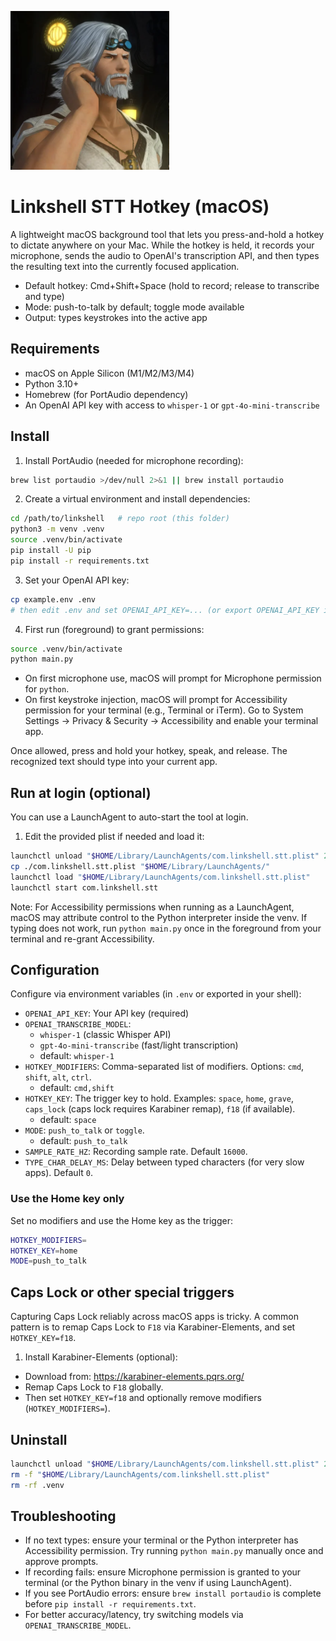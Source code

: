 ![Linkshell STT Hotkey](./cid.png)

# Linkshell STT Hotkey (macOS)

A lightweight macOS background tool that lets you press-and-hold a hotkey to dictate anywhere on your Mac. While the hotkey is held, it records your microphone, sends the audio to OpenAI's transcription API, and then types the resulting text into the currently focused application.

- Default hotkey: Cmd+Shift+Space (hold to record; release to transcribe and type)
- Mode: push-to-talk by default; toggle mode available
- Output: types keystrokes into the active app

## Requirements
- macOS on Apple Silicon (M1/M2/M3/M4)
- Python 3.10+
- Homebrew (for PortAudio dependency)
- An OpenAI API key with access to `whisper-1` or `gpt-4o-mini-transcribe`

## Install

1) Install PortAudio (needed for microphone recording):

```bash
brew list portaudio >/dev/null 2>&1 || brew install portaudio
```

2) Create a virtual environment and install dependencies:

```bash
cd /path/to/linkshell   # repo root (this folder)
python3 -m venv .venv
source .venv/bin/activate
pip install -U pip
pip install -r requirements.txt
```

3) Set your OpenAI API key:

```bash
cp example.env .env
# then edit .env and set OPENAI_API_KEY=... (or export OPENAI_API_KEY in your shell)
```

4) First run (foreground) to grant permissions:

```bash
source .venv/bin/activate
python main.py
```

- On first microphone use, macOS will prompt for Microphone permission for `python`.
- On first keystroke injection, macOS will prompt for Accessibility permission for your terminal (e.g., Terminal or iTerm). Go to System Settings → Privacy & Security → Accessibility and enable your terminal app.

Once allowed, press and hold your hotkey, speak, and release. The recognized text should type into your current app.

## Run at login (optional)
You can use a LaunchAgent to auto-start the tool at login.

1) Edit the provided plist if needed and load it:

```bash
launchctl unload "$HOME/Library/LaunchAgents/com.linkshell.stt.plist" 2>/dev/null || true
cp ./com.linkshell.stt.plist "$HOME/Library/LaunchAgents/"
launchctl load "$HOME/Library/LaunchAgents/com.linkshell.stt.plist"
launchctl start com.linkshell.stt
```

Note: For Accessibility permissions when running as a LaunchAgent, macOS may attribute control to the Python interpreter inside the venv. If typing does not work, run `python main.py` once in the foreground from your terminal and re-grant Accessibility. 

## Configuration
Configure via environment variables (in `.env` or exported in your shell):

- `OPENAI_API_KEY`: Your API key (required)
- `OPENAI_TRANSCRIBE_MODEL`:
  - `whisper-1` (classic Whisper API)
  - `gpt-4o-mini-transcribe` (fast/light transcription)
  - default: `whisper-1`
- `HOTKEY_MODIFIERS`: Comma-separated list of modifiers. Options: `cmd`, `shift`, `alt`, `ctrl`.
  - default: `cmd,shift`
- `HOTKEY_KEY`: The trigger key to hold. Examples: `space`, `home`, `grave`, `caps_lock` (caps lock requires Karabiner remap), `f18` (if available).
  - default: `space`
- `MODE`: `push_to_talk` or `toggle`.
  - default: `push_to_talk`
- `SAMPLE_RATE_HZ`: Recording sample rate. Default `16000`.
- `TYPE_CHAR_DELAY_MS`: Delay between typed characters (for very slow apps). Default `0`.

### Use the Home key only
Set no modifiers and use the Home key as the trigger:

```bash
HOTKEY_MODIFIERS=
HOTKEY_KEY=home
MODE=push_to_talk
```

## Caps Lock or other special triggers
Capturing Caps Lock reliably across macOS apps is tricky. A common pattern is to remap Caps Lock to `F18` via Karabiner-Elements, and set `HOTKEY_KEY=f18`.

1) Install Karabiner-Elements (optional):
- Download from: https://karabiner-elements.pqrs.org/
- Remap Caps Lock to `F18` globally.
- Then set `HOTKEY_KEY=f18` and optionally remove modifiers (`HOTKEY_MODIFIERS=`).

## Uninstall

```bash
launchctl unload "$HOME/Library/LaunchAgents/com.linkshell.stt.plist" 2>/dev/null || true
rm -f "$HOME/Library/LaunchAgents/com.linkshell.stt.plist"
rm -rf .venv
```

## Troubleshooting
- If no text types: ensure your terminal or the Python interpreter has Accessibility permission. Try running `python main.py` manually once and approve prompts.
- If recording fails: ensure Microphone permission is granted to your terminal (or the Python binary in the venv if using LaunchAgent).
- If you see PortAudio errors: ensure `brew install portaudio` is complete before `pip install -r requirements.txt`.
- For better accuracy/latency, try switching models via `OPENAI_TRANSCRIBE_MODEL`. 